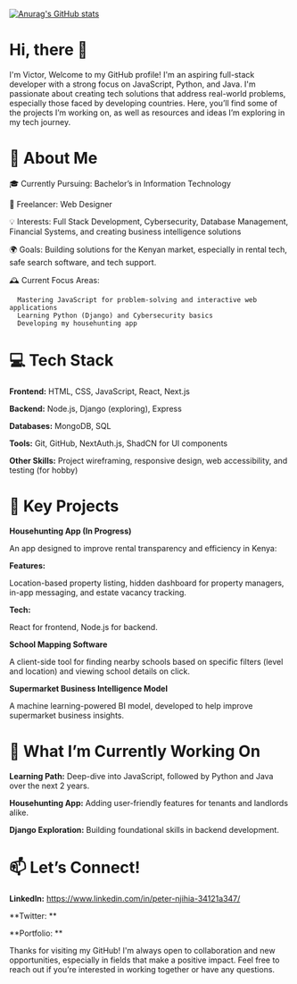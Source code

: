 [![Anurag's GitHub stats](https://github-readme-stats.vercel.app/api?username=vickyee-dev)](https://github.com/anuraghazra/github-readme-stats)

# Hi, there 👋

I'm Victor, Welcome to my GitHub profile! I'm an aspiring full-stack developer with a strong focus on JavaScript, Python, and Java. I'm passionate about creating tech solutions that address real-world problems, especially those faced by developing countries. Here, you’ll find some of the projects I’m working on, as well as resources and ideas I’m exploring in my tech journey.

# 🌟 About Me

🎓 Currently Pursuing: Bachelor’s in Information Technology

💼 Freelancer: Web Designer

💡 Interests: Full Stack Development, Cybersecurity, Database Management, Financial Systems, and creating business intelligence solutions

🌍 Goals: Building solutions for the Kenyan market, especially in rental tech, safe search software, and tech support.

🕰️ Current Focus Areas:

      Mastering JavaScript for problem-solving and interactive web applications
      Learning Python (Django) and Cybersecurity basics
      Developing my househunting app

# 💻 Tech Stack

**Frontend:** HTML, CSS, JavaScript, React, Next.js

**Backend:** Node.js, Django (exploring), Express

**Databases:** MongoDB, SQL

**Tools:** Git, GitHub, NextAuth.js, ShadCN for UI components

**Other Skills:** Project wireframing, responsive design, web accessibility, and testing (for hobby)

# 🚀 Key Projects
**Househunting App (In Progress)**

An app designed to improve rental transparency and efficiency in Kenya:

**Features:**

Location-based property listing, hidden dashboard for property managers, in-app messaging, and estate vacancy tracking.

**Tech:**

React for frontend, Node.js for backend.

**School Mapping Software**

A client-side tool for finding nearby schools based on specific filters (level and location) and viewing school details on click.

**Supermarket Business Intelligence Model**

A machine learning-powered BI model, developed to help improve supermarket business insights.

# 📅 What I’m Currently Working On
**Learning Path:** Deep-dive into JavaScript, followed by Python and Java over the next 2 years.

**Househunting App:** Adding user-friendly features for tenants and landlords alike.

**Django Exploration:** Building foundational skills in backend development.

# 📫 Let’s Connect!
**LinkedIn:** https://www.linkedin.com/in/peter-njihia-34121a347/

**Twitter: **

**Portfolio: **

Thanks for visiting my GitHub! I'm always open to collaboration and new opportunities, especially in fields that make a positive impact. Feel free to reach out if you’re interested in working together or have any questions.

